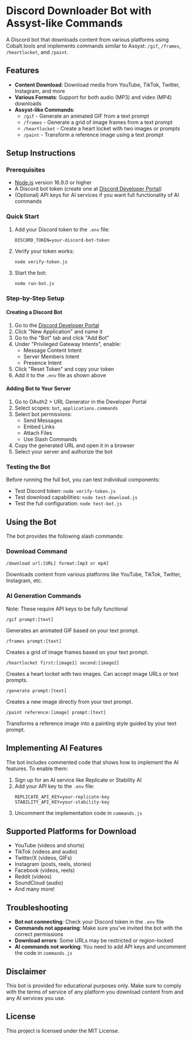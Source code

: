 # Discord Downloader Bot with Assyst-like Commands

A Discord bot that downloads content from various platforms using Cobalt.tools and implements commands similar to Assyst: `/gif`, `/frames`, `/heartlocket`, and `/paint`.

## Features

- **Content Download**: Download media from YouTube, TikTok, Twitter, Instagram, and more
- **Various Formats**: Support for both audio (MP3) and video (MP4) downloads
- **Assyst-like Commands**:
  - `/gif` - Generate an animated GIF from a text prompt
  - `/frames` - Generate a grid of image frames from a text prompt
  - `/heartlocket` - Create a heart locket with two images or prompts
  - `/paint` - Transform a reference image using a text prompt

## Setup Instructions

### Prerequisites

- [Node.js](https://nodejs.org/) version 16.9.0 or higher
- A Discord bot token (create one at [Discord Developer Portal](https://discord.com/developers/applications))
- (Optional) API keys for AI services if you want full functionality of AI commands

### Quick Start

1. Add your Discord token to the `.env` file:
   ```
   DISCORD_TOKEN=your-discord-bot-token
   ```

2. Verify your token works:
   ```
   node verify-token.js
   ```

3. Start the bot:
   ```
   node run-bot.js
   ```

### Step-by-Step Setup

#### Creating a Discord Bot

1. Go to the [Discord Developer Portal](https://discord.com/developers/applications)
2. Click "New Application" and name it
3. Go to the "Bot" tab and click "Add Bot"
4. Under "Privileged Gateway Intents", enable:
   - Message Content Intent
   - Server Members Intent
   - Presence Intent
5. Click "Reset Token" and copy your token
6. Add it to the `.env` file as shown above

#### Adding Bot to Your Server

1. Go to OAuth2 > URL Generator in the Developer Portal
2. Select scopes: `bot`, `applications.commands`
3. Select bot permissions:
   - Send Messages
   - Embed Links
   - Attach Files
   - Use Slash Commands
4. Copy the generated URL and open it in a browser
5. Select your server and authorize the bot

### Testing the Bot

Before running the full bot, you can test individual components:

- Test Discord token: `node verify-token.js`
- Test download capabilities: `node test-download.js`
- Test the full configuration: `node test-bot.js`

## Using the Bot

The bot provides the following slash commands:

### Download Command
```
/download url:[URL] format:[mp3 or mp4]
```
Downloads content from various platforms like YouTube, TikTok, Twitter, Instagram, etc.

### AI Generation Commands
Note: These require API keys to be fully functional

```
/gif prompt:[text]
```
Generates an animated GIF based on your text prompt.

```
/frames prompt:[text]
```
Creates a grid of image frames based on your text prompt.

```
/heartlocket first:[image1] second:[image2]
```
Creates a heart locket with two images. Can accept image URLs or text prompts.

```
/generate prompt:[text]
```
Creates a new image directly from your text prompt.

```
/paint reference:[image] prompt:[text]
```
Transforms a reference image into a painting style guided by your text prompt.

## Implementing AI Features

The bot includes commented code that shows how to implement the AI features. To enable them:

1. Sign up for an AI service like Replicate or Stability AI
2. Add your API key to the `.env` file:
   ```
   REPLICATE_API_KEY=your-replicate-key
   STABILITY_API_KEY=your-stability-key
   ```
3. Uncomment the implementation code in `commands.js`

## Supported Platforms for Download

- YouTube (videos and shorts)
- TikTok (videos and audio)
- Twitter/X (videos, GIFs)
- Instagram (posts, reels, stories)
- Facebook (videos, reels)
- Reddit (videos)
- SoundCloud (audio)
- And many more!

## Troubleshooting

- **Bot not connecting**: Check your Discord token in the `.env` file
- **Commands not appearing**: Make sure you've invited the bot with the correct permissions
- **Download errors**: Some URLs may be restricted or region-locked
- **AI commands not working**: You need to add API keys and uncomment the code in `commands.js`

## Disclaimer

This bot is provided for educational purposes only. Make sure to comply with the terms of service of any platform you download content from and any AI services you use.

## License

This project is licensed under the MIT License.